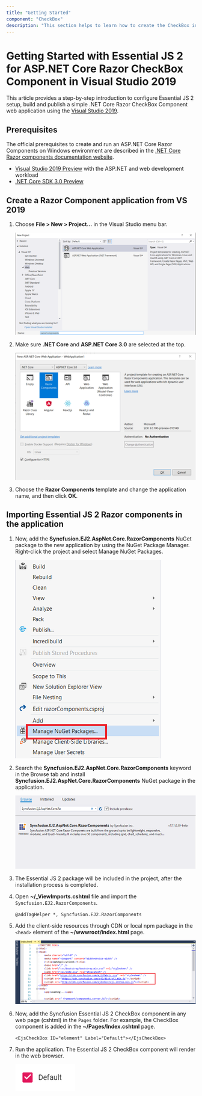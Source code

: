 ```yaml
---
title: "Getting Started"
component: "CheckBox"
description: "This section helps to learn how to create the CheckBox in ASP.NET Core Razor application with its basic features in step-by-step procedure."
---
```


<!-- markdownlint-disable MD024 -->

# Getting Started with Essential JS 2 for ASP.NET Core Razor CheckBox Component in Visual Studio 2019

This article provides a step-by-step introduction to configure Essential JS 2 setup, build and publish a simple .NET Core Razor CheckBox Component web application using the [Visual Studio 2019](https://visualstudio.microsoft.com/vs/preview/).

## Prerequisites

The official prerequisites to create and run an ASP.NET Core Razor Components on Windows environment are described in the [.NET Core Razor components documentation website](https://docs.microsoft.com/en-us/aspnet/core/client-side/spa/blazor/get-started?view=aspnetcore-3.0&tabs=visual-studio).

* [Visual Studio 2019 Preview](https://visualstudio.microsoft.com/vs/preview/) with the ASP.NET and web development workload
* [.NET Core SDK 3.0 Preview](https://dotnet.microsoft.com/download/dotnet-core/3.0)

## Create a Razor Component application from VS 2019

1. Choose **File > New > Project...** in the Visual Studio menu bar.

    ![new project in aspnetcore razor](images/new-project.png)

2. Make sure **.NET Core** and **ASP.NET Core 3.0** are selected at the top.

    ![select framework](images/razor-components-template.png)

3. Choose the **Razor Components** template and change the application name, and then click **OK**.

## Importing Essential JS 2 Razor components in the application

1. Now, add the **Syncfusion.EJ2.AspNet.Core.RazorComponents** NuGet package to the new application by using the NuGet Package Manager. Right-click the project and select Manage NuGet Packages.

    ![nuget explorer](images/nuget-explorer.png)

2. Search the **Syncfusion.EJ2.AspNet.Core.RazorComponents** keyword in the Browse tab and install **Syncfusion.EJ2.AspNet.Core.RazorComponents** NuGet package in the application.

    ![select nuget](images/select-nuget.png)

3. The Essential JS 2 package will be included in the project, after the installation process is completed.

4. Open **~/_ViewImports.cshtml** file and import the `Syncfusion.EJ2.RazorComponents`.

    ```cshtml
    @addTagHelper *, Syncfusion.EJ2.RazorComponents
    ```

5. Add the client-side resources through CDN or local npm package in the `<head>` element of the **~/wwwroot/index.html** page.

    ![import cdn](images/import-cdn.png)

6. Now, add the Syncfusion Essential JS 2 CheckBox component in any web page (cshtml) in the `Pages` folder. For example, the CheckBox component is added in the **~/Pages/Index.cshtml** page.

    ```cshtml
    <EjsCheckBox ID="element" Label="Default"></EjsCheckBox>
    ```

7. Run the application. The Essential JS 2 CheckBox component will render in the web browser.

    ![CheckBox Sample](./images/check-box.png)
